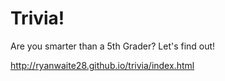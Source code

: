 # Trivia!

Are you smarter than a 5th Grader?
Let's find out!

http://ryanwaite28.github.io/trivia/index.html
